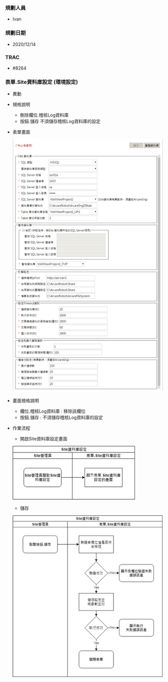 ### <div id="user">規劃人員</div>
* Ivan

### <div id="updatedate">規劃日期</div>
* 2020/12/14

### <div id="trac">TRAC</div>
* #8264

### <div id="sitemanage_2">表單.Site資料庫設定 <path>(環境設定)</path></div>
* 異動
* 規格說明
    * 刪除欄位.稽核Log資料庫
    * 按鈕.儲存 不須儲存稽核Log資料庫的設定

* 表單畫面

    ![SiteDatabaseSet]
* 畫面規格說明
    * 欄位.稽核Log資料庫 : 移除該欄位
    * 按鈕.儲存 : 不須儲存稽核Log資料庫的設定

* 作業流程
    * 開啟Site資料庫設定畫面

    ![SiteDatabaseSet_sa1]
    * 儲存

    ![SiteDatabaseSet_sa2]


<!--超連結引用ps.畫面上看不到-->
[SiteDatabaseSet]:img/SiteDatabaseSet.jpg
[SiteDatabaseSet_sa1]:img/SiteDatabaseSet_sa1.jpg
[SiteDatabaseSet_sa2]:img/SiteDatabaseSet_sa2.jpg